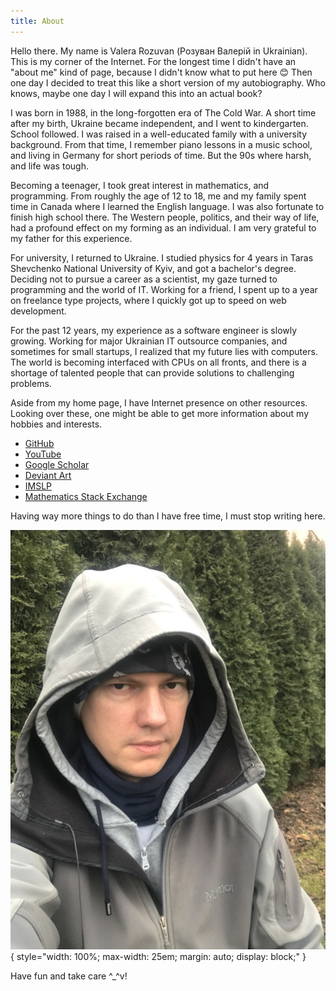 ```yaml
---
title: About
---
```


Hello there. My name is Valera Rozuvan (Розуван Валерій in Ukrainian). This is my corner of the Internet. For the longest time I didn't have an "about me" kind of page, because I didn't know what to put here 😊 Then one day I decided to treat this like a short version of my autobiography. Who knows, maybe one day I will expand this into an actual book?

I was born in 1988, in the long-forgotten era of The Cold War. A short time after my birth, Ukraine became independent, and I went to kindergarten. School followed. I was raised in a well-educated family with a university background. From that time, I remember piano lessons in a music school, and living in Germany for short periods of time. But the 90s where harsh, and life was tough.

Becoming a teenager, I took great interest in mathematics, and programming. From roughly the age of 12 to 18, me and my family spent time in Canada where I learned the English language. I was also fortunate to finish high school there. The Western people, politics, and their way of life, had a profound effect on my forming as an individual. I am very grateful to my father for this experience.

For university, I returned to Ukraine. I studied physics for 4 years in Taras Shevchenko National University of Kyiv, and got a bachelor's degree. Deciding not to pursue a career as a scientist, my gaze turned to programming and the world of IT. Working for a friend, I spent up to a year on freelance type projects, where I quickly got up to speed on web development.

For the past 12 years, my experience as a software engineer is slowly growing. Working for major Ukrainian IT outsource companies, and sometimes for small startups, I realized that my future lies with computers. The world is becoming interfaced with CPUs on all fronts, and there is a shortage of talented people that can provide solutions to challenging problems.

Aside from my home page, I have Internet presence on other resources. Looking over these, one might be able to get more information about my hobbies and interests.

- [GitHub](https://github.com/valera-rozuvan)
- [YouTube](https://www.youtube.com/user/valerarozuvan)
- [Google Scholar](https://scholar.google.com.ua/citations?hl=en&user=1LY0cckAAAAJ)
- [Deviant Art](https://www.deviantart.com/valera-rozuvan)
- [IMSLP](https://imslp.org/wiki/Category:Rozouvan,_Valerij_Stanislavovich)
- [Mathematics Stack Exchange](https://math.stackexchange.com/users/126736/valera-rozuvan)

Having way more things to do than I have free time, I must stop writing here.

![](/images/valera-rozuvan.jpg){ style="width: 100%; max-width: 25em; margin: auto; display: block;" }

Have fun and take care ^_^v!
